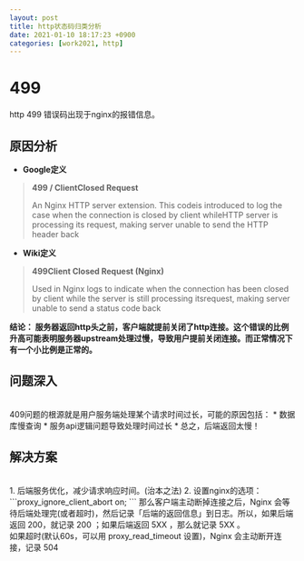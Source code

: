 ```yaml
---
layout: post
title: http状态码归类分析
date: 2021-01-10 18:17:23 +0900
categories: [work2021, http] 
---
```

# 499
http 499 错误码出现于nginx的报错信息。


## 原因分析 
* **Google定义**
> **499 / ClientClosed Request**
>
>An Nginx HTTP server extension. This codeis introduced to log the case when the connection is closed by client whileHTTP server is processing its request, making server unable to send the HTTP header back

* **Wiki定义**
> **499Client Closed Request (Nginx)**
>
>Used in Nginx logs to indicate when the connection has been closed by client while the server is still processing itsrequest, making server unable to send a status code back
 
 **结论： 服务器返回http头之前，客户端就提前关闭了http连接。这个错误的比例升高可能表明服务器upstream处理过慢，导致用户提前关闭连接。而正常情况下有一个小比例是正常的。**

## 问题深入
<br>
409问题的根源就是用户服务端处理某个请求时间过长，可能的原因包括：
* 数据库慢查询
* 服务api逻辑问题导致处理时间过长
* 总之，后端返回太慢！

## 解决方案
<br>
1. 后端服务优化，减少请求响应时间。(治本之法)
2. 设置nginx的选项： ```proxy_ignore_client_abort  on;  ``` 
   那么客户端主动断掉连接之后，Nginx 会等待后端处理完(或者超时)，然后记录「后端的返回信息」到日志。所以，如果后端返回 200，就记录 200 ；如果后端返回 5XX ，那么就记录 5XX 。<br>
   如果超时(默认60s，可以用 proxy_read_timeout 设置)，Nginx 会主动断开连接，记录 504
   







